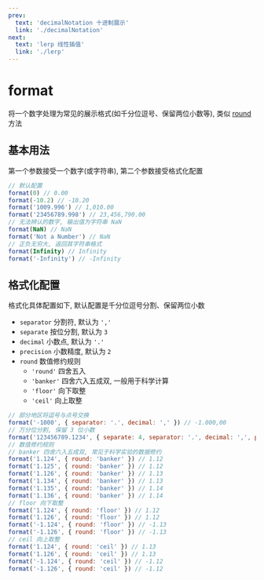```yaml
---
prev:
  text: 'decimalNotation 十进制展示'
  link: './decimalNotation'
next:
  text: 'lerp 线性插值'
  link: './lerp'
---
```


# format

<VersionTag version="0.3.2" />

将一个数字处理为常见的展示格式(如千分位逗号、保留两位小数等), 类似 [round](./round) 方法

## 基本用法

第一个参数接受一个数字(或字符串), 第二个参数接受格式化配置

```js
// 默认配置
format(0) // 0.00
format(-10.2) // -10.20
format('1009.996') // 1,010.00
format('23456789.998') // 23,456,790.00
// 无法辨认的数字, 输出值为字符串 NaN
format(NaN) // NaN
format('Not a Number') // NaN
// 正负无穷大, 返回其字符串格式
format(Infinity) // Infinity
format('-Infinity') // -Infinity
```

## 格式化配置

格式化具体配置如下, 默认配置是千分位逗号分割、保留两位小数

- `separator` 分割符, 默认为 `','`
- `separate` 按位分割, 默认为 `3`
- `decimal` 小数点, 默认为 `'.'`
- `precision` 小数精度, 默认为 `2`
- `round` 数值修约规则
  - `'round'` 四舍五入
  - `'banker'` 四舍六入五成双, 一般用于科学计算
  - `'floor'` 向下取整
  - `'ceil'` 向上取整

```js
// 部分地区将逗号与点号交换
format('-1000', { separator: '.', decimal: ',' }) // -1.000,00
// 万分位分割, 保留 3 位小数
format('123456789.1234', { separate: 4, separator: '.', decimal: ',', precision: 3 }) // 1.2345.6789,123
// 数值修约规则
// banker 四舍六入五成双, 常见于科学实验的数据修约
format('1.124', { round: 'banker' }) // 1.12
format('1.125', { round: 'banker' }) // 1.12
format('1.126', { round: 'banker' }) // 1.13
format('1.134', { round: 'banker' }) // 1.13
format('1.135', { round: 'banker' }) // 1.14
format('1.136', { round: 'banker' }) // 1.14
// floor 向下取整
format('1.124', { round: 'floor' }) // 1.12
format('1.126', { round: 'floor' }) // 1.12
format('-1.124', { round: 'floor' }) // -1.13
format('-1.126', { round: 'floor' }) // -1.13
// ceil 向上取整
format('1.124', { round: 'ceil' }) // 1.13
format('1.126', { round: 'ceil' }) // 1.13
format('-1.124', { round: 'ceil' }) // -1.12
format('-1.126', { round: 'ceil' }) // -1.12
```
